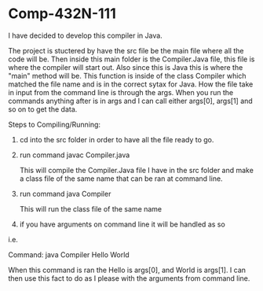 # Comp-432N-111

I have decided to develop this compiler in Java.

The project is stuctered by have the src file be the main file where all the code will be. Then inside this main folder is the
Compiler.Java file, this file is where the compiler will start out. Also since this is Java this is where the "main" method will
be. This function is inside of the class Compiler which matched the file name and is in the correct sytax for Java. How the file
take in input from the command line is through the args. When you run the commands anything after is in args and I can call either
args[0], args[1] and so on to get the data.

Steps to Compiling/Running:

1) cd into the src folder in order to have all the file ready to go.

2) run command javac Compiler.java

   This will compile the Compiler.Java file I have in the src folder and make a class file of the same name that can be ran at
   command line.

3) run command java Compiler

   This will run the class file of the same name

4) if you have arguments on command line it will be handled as so

  i.e.

  Command: java Compiler Hello World

  When this command is ran the Hello is args[0], and World is args[1]. I can then use this fact to do as I please with the arguments from command line.
